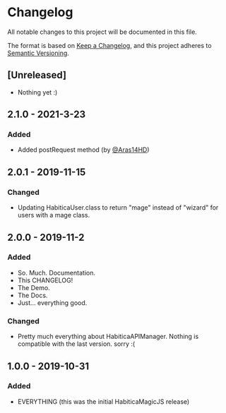 # Changelog
All notable changes to this project will be documented in this file.

The format is based on [Keep a Changelog](https://keepachangelog.com/en/1.0.0/),
and this project adheres to [Semantic Versioning](https://semver.org/spec/v2.0.0.html).

## [Unreleased]
- Nothing yet :)

## 2.1.0 - 2021-3-23
### Added
- Added postRequest method (by [@Aras14HD](https://github.com/delightedCrow/HabiticaMagic/pull/4))

## 2.0.1 - 2019-11-15
### Changed
- Updating HabiticaUser.class to return "mage" instead of "wizard" for users with a mage class.

## 2.0.0 - 2019-11-2
### Added
- So. Much. Documentation.
- This CHANGELOG!
- The Demo.
- The Docs.
- Just... everything good.

### Changed
- Pretty much everything about HabiticaAPIManager. Nothing is compatible with the last version. sorry :(

## 1.0.0 - 2019-10-31
### Added
- EVERYTHING (this was the initial HabiticaMagicJS release)
